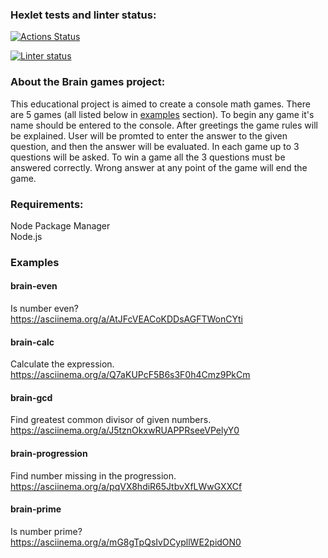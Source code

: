 ### Hexlet tests and linter status:
[![Actions Status](https://github.com/alsuibr/frontend-project-44/workflows/hexlet-check/badge.svg)](https://github.com/alsuibr/frontend-project-44/actions)

[![Linter status](https://api.codeclimate.com/v1/badges/64729f5a99f88a181665/maintainability)](https://codeclimate.com/github/alsuibr/frontend-project-44/maintainability)

### About the Brain games project:
This educational project is aimed to create a console math games. There are 5 games (all listed below in [examples](#howtoplay) section). To begin any game it's name should be entered to the console. After greetings the game rules will be explained. User will be promted to enter the answer to the given question, and then the answer will be evaluated. In each game up to 3 questions will be asked. To win a game all the 3 questions must be answered correctly. Wrong answer at any point of the game will end the game.

### Requirements:
Node Package Manager  
Node.js

<h3 id="howtoplay">Examples</h3>

#### brain-even
Is number even?  
<https://asciinema.org/a/AtJFcVEACoKDDsAGFTWonCYti>

#### brain-calc
Calculate the expression.  
<https://asciinema.org/a/Q7aKUPcF5B6s3F0h4Cmz9PkCm>

#### brain-gcd
Find greatest common divisor of given numbers.  
<https://asciinema.org/a/J5tznOkxwRUAPPRseeVPelyY0>

#### brain-progression
Find number missing in the progression.  
<https://asciinema.org/a/pqVX8hdiR65JtbvXfLWwGXXCf>

#### brain-prime
Is number prime?  
<https://asciinema.org/a/mG8gTpQsIvDCypllWE2pidON0>

[def]: https://codeclimate.com/github/alsuibr/frontend-project-44